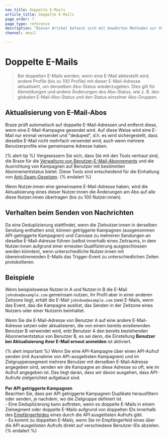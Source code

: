 ```yaml
---
nav_title: Doppelte E-Mails
article_title: Doppelte E-Mails
page_order: 7
page_type: reference
description: "Dieser Artikel befasst sich mit bewährten Methoden zur Verwaltung doppelter E-Mails."
channel: email

---
```


# Doppelte E-Mails

> Bei doppelten E-Mails werden, wenn eine E-Mail abbestellt wird, andere Profile (bis zu 100 Profile) mit dieser E-Mail-Adresse aktualisiert, um denselben Abo-Status wiederzugeben. Dies gilt für Abmeldungen und andere Änderungen des Abo-Status, wie z. B. den globalen E-Mail-Abo-Status und den Status einzelner Abo-Gruppen.

## Aktualisierung von E-Mail-Abos

Braze prüft automatisch auf doppelte E-Mail-Adressen und entfernt diese, wenn eine E-Mail-Kampagne gesendet wird. Auf diese Weise wird eine E-Mail nur einmal versendet und "deduped", d.h. es wird sichergestellt, dass dieselbe E-Mail nicht mehrfach versendet wird, auch wenn mehrere Benutzerprofile eine gemeinsame Adresse haben.

{% alert tip %}
Vergewissern Sie sich, dass Sie mit den Tools vertraut sind, die Braze für die [Verwaltung von Benutzer-E-Mail-Abonnements]({{site.baseurl}}/user_guide/message_building_by_channel/email/managing_user_subscriptions/#managing-user-subscriptions) und die Ausrichtung von Kampagnen auf Benutzer mit bestimmten Abonnementstatus bietet. Diese Tools sind entscheidend für die Einhaltung von [Anti-Spam-Gesetzen]({{site.baseurl}}/help/best_practices/spam_regulations/#spam-regulations).
{% endalert %}

Wenn Nutzer:innen eine gemeinsame E-Mail-Adresse haben, wird die Aktualisierung eines dieser Nutzer:innen die Änderungen am Abo auf alle diese Nutzer:innen übertragen (bis zu 100 Nutzer:innen).

## Verhalten beim Senden von Nachrichten

Da eine Deduplizierung stattfindet, wenn die Zielnutzer:innen in derselben Sendung enthalten sind, können getriggerte Kampagnen (ausgenommen API-getriggerte Kampagnen) und Canvase zu mehreren Sendungen an dieselbe E-Mail-Adresse führen (selbst innerhalb eines Zeitraums, in dem Nutzer:innen aufgrund einer erneuten Qualifizierung ausgeschlossen werden könnten), wenn unterschiedliche Nutzer:innen mit übereinstimmenden E-Mails das Trigger-Event zu unterschiedlichen Zeiten protokollieren.

## Beispiele

Wenn beispielsweise Nutzer:in A und Nutzer:in B die E-Mail `johndoe@example.com` gemeinsam nutzen, ihr Profil aber in einer anderen Zeitzone liegt, erhält die E-Mail `johndoe@example.com` zwei E-Mails, wenn das Event, das die Kampagne auslöst, das Senden in der Zeitzone eines Nutzers oder einer Nutzerin beinhaltet.

Wenn Sie die E-Mail-Adresse von Benutzer A auf eine andere E-Mail-Adresse setzen oder aktualisieren, die von einem bereits existierenden Benutzer B verwendet wird, erbt Benutzer A den bereits bestehenden Abonnementstatus von Benutzer B, es sei denn, die Einstellung **Benutzer bei Aktualisierung ihrer E-Mail erneut anmelden** ist aktiviert.

{% alert important %}
Wenn Sie eine API-Kampagne über einen API-Aufruf senden (mit Ausnahme von API-ausgelösten Kampagnen) und im Zielgruppensegment mehrere Benutzer mit derselben E-Mail-Adresse angegeben sind, senden wir die Kampagne an diese Adresse so oft, wie im Aufruf angegeben ist. Das liegt daran, dass wir davon ausgehen, dass API-Aufrufe zielgerichtet aufgebaut sind.
<br><br>
**Per API getriggerte Kampagnen**<br>
Beachten Sie, dass per API getriggerte Kampagnen Duplikate herausfiltern oder senden, je nachdem, wo die Zielgruppe definiert ist. <br>\- Eine Deduplizierung kann auftreten, wenn es doppelte E-Mails in einem Zielsegment oder doppelte E-Mails aufgrund von doppelten IDs innerhalb des [Empfängerfeldes]({{site.baseurl}}/api/endpoints/messaging/send_messages/post_send_triggered_campaigns/) eines durch die API ausgelösten Aufrufs gibt. <br>\- Es kommt zu doppelten E-Mails, wenn Sie im Empfängerfeld eines über die API ausgelösten Aufrufs direkt auf verschiedene Benutzer-IDs abzielen.
{% endalert %}
